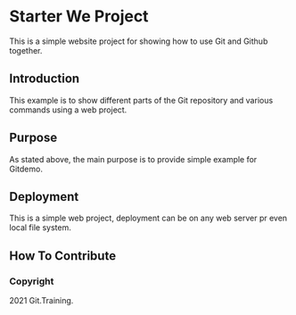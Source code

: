# Starter We Project
This is a simple website project for showing how to use Git and Github together.
## Introduction
This example is to show different parts of the Git repository and various commands using a web project.
## Purpose
As stated above, the main purpose is to provide simple example for Gitdemo.
## Deployment
This is a simple web project, deployment can be on any web server pr even local file system.
## How To Contribute

### Copyright
2021 Git.Training.